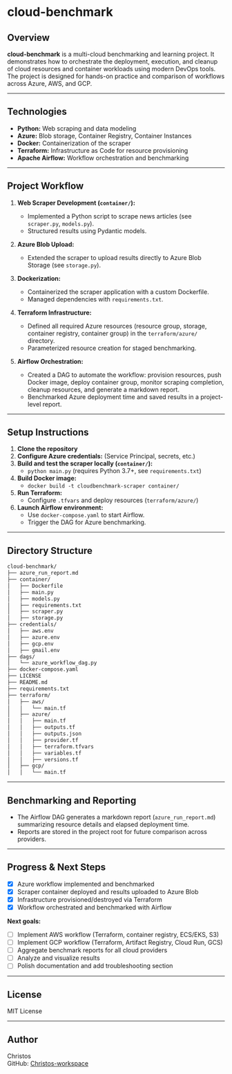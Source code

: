 # cloud-benchmark

## Overview

**cloud-benchmark** is a multi-cloud benchmarking and learning project. It demonstrates how to orchestrate the deployment, execution, and cleanup of cloud resources and container workloads using modern DevOps tools. The project is designed for hands-on practice and comparison of workflows across Azure, AWS, and GCP.

---

## Technologies

- **Python:** Web scraping and data modeling
- **Azure:** Blob storage, Container Registry, Container Instances
- **Docker:** Containerization of the scraper
- **Terraform:** Infrastructure as Code for resource provisioning
- **Apache Airflow:** Workflow orchestration and benchmarking

---

## Project Workflow

1. **Web Scraper Development (`container/`):**
   - Implemented a Python script to scrape news articles (see `scraper.py`, `models.py`).
   - Structured results using Pydantic models.

2. **Azure Blob Upload:**
   - Extended the scraper to upload results directly to Azure Blob Storage (see `storage.py`).

3. **Dockerization:**
   - Containerized the scraper application with a custom Dockerfile.
   - Managed dependencies with `requirements.txt`.

4. **Terraform Infrastructure:**
   - Defined all required Azure resources (resource group, storage, container registry, container group) in the `terraform/azure/` directory.
   - Parameterized resource creation for staged benchmarking.

5. **Airflow Orchestration:**
   - Created a DAG to automate the workflow: provision resources, push Docker image, deploy container group, monitor scraping completion, cleanup resources, and generate a markdown report.
   - Benchmarked Azure deployment time and saved results in a project-level report.

---

## Setup Instructions

1. **Clone the repository**
2. **Configure Azure credentials:** (Service Principal, secrets, etc.)
3. **Build and test the scraper locally (`container/`):**
   - `python main.py` (requires Python 3.7+, see `requirements.txt`)
4. **Build Docker image:**
   - `docker build -t cloudbenchmark-scraper container/`
5. **Run Terraform:**
   - Configure `.tfvars` and deploy resources (`terraform/azure/`)
6. **Launch Airflow environment:**
   - Use `docker-compose.yaml` to start Airflow.
   - Trigger the DAG for Azure benchmarking.

---

## Directory Structure

```bash
cloud-benchmark/
├── azure_run_report.md
├── container/
│   ├── Dockerfile
│   ├── main.py
│   ├── models.py
│   ├── requirements.txt
│   ├── scraper.py
│   ├── storage.py
├── credentials/
│   ├── aws.env
│   ├── azure.env
│   ├── gcp.env
│   ├── gmail.env
├── dags/
│   └── azure_workflow_dag.py
├── docker-compose.yaml
├── LICENSE
├── README.md
├── requirements.txt
├── terraform/
│   ├── aws/
│   │   └── main.tf
│   ├── azure/
│   │   ├── main.tf
│   │   ├── outputs.tf
│   │   ├── outputs.json
│   │   ├── provider.tf
│   │   ├── terraform.tfvars
│   │   ├── variables.tf
│   │   ├── versions.tf
│   ├── gcp/
│   │   └── main.tf
```
---

## Benchmarking and Reporting

- The Airflow DAG generates a markdown report (`azure_run_report.md`) summarizing resource details and elapsed deployment time.
- Reports are stored in the project root for future comparison across providers.

---

## Progress & Next Steps

- [x] Azure workflow implemented and benchmarked
- [x] Scraper container deployed and results uploaded to Azure Blob
- [x] Infrastructure provisioned/destroyed via Terraform
- [x] Workflow orchestrated and benchmarked with Airflow

**Next goals:**
- [ ] Implement AWS workflow (Terraform, container registry, ECS/EKS, S3)
- [ ] Implement GCP workflow (Terraform, Artifact Registry, Cloud Run, GCS)
- [ ] Aggregate benchmark reports for all cloud providers
- [ ] Analyze and visualize results
- [ ] Polish documentation and add troubleshooting section

---

## License

MIT License

---

## Author

Christos  
GitHub: [Christos-workspace](https://github.com/Christos-workspace)
